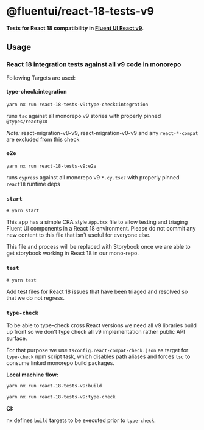 # @fluentui/react-18-tests-v9

**Tests for React 18 compatibility in [Fluent UI React v9](https://react.fluentui.dev)**.

## Usage

### React 18 integration tests against all v9 code in monorepo

Following Targets are used:

#### type-check:integration

`yarn nx run react-18-tests-v9:type-check:integration`

runs `tsc` against all monorepo v9 stories with properly pinned `@types/react@18`

_Note:_ react-migration-v8-v9, react-migration-v0-v9 and any `react-*-compat` are excluded from this check

#### e2e

`yarn nx run react-18-tests-v9:e2e`

runs `cypress` against all monorepo v9 `*.cy.tsx?` with properly pinned `react18` runtime deps

### `start`

```shell
# yarn start
```

This app has a simple CRA style `App.tsx` file to allow testing and triaging Fluent UI components in a React 18 environment. Please do not commit any new content to this file that isn't useful for everyone else.

This file and process will be replaced with Storybook once we are able to get storybook working in React 18 in our mono-repo.

### `test`

```shell
# yarn test
```

Add test files for React 18 issues that have been triaged and resolved so that we do not regress.

### `type-check`

To be able to type-check cross React versions we need all v9 libraries build up front so we don't type check all v9 implementation rather public API surface.

For that purpose we use `tsconfig.react-compat-check.json` as target for `type-check` npm script task, which disables path aliases and forces `tsc` to consume linked monorepo build packages.

**Local machine flow:**

```sh
yarn nx run react-18-tests-v9:build

yarn nx run react-18-tests-v9:type-check
```

**CI:**

nx defines `build` targets to be executed prior to `type-check`.
